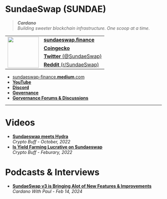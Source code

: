 # SundaeSwap (SUNDAE)

> _**Cardano**_<br/>
> _Building sweeter blockchain infrastructure. One scoop at a time._

<table>
<tr>
<td rowspan="6">
<img align="center" valign="top" width="100" height="100" src="https://assets.coingecko.com/coins/images/18392/large/Duwsx57h_400x400.jpg">
</td>
<td>
<a href="https://sundaeswap.finance"><b>sundaeswap.finance</b></a>
  </td>
</tr>
<tr>
<td>
  <a href="https://www.coingecko.com/en/coins/sundaeswap"><b>Coingecko</b></a>
  </td>
</tr>
<tr>
<td>
  <a href="https://twitter.com/SundaeSwap"><b>Twitter</b> (@SundaeSwap)</a>
  </td>
</tr>
<tr>
<td>
 <a href="https://www.reddit.com/r/SundaeSwap"><b>Reddit</b> (r/SundaeSwap)</a>
  </td>
</tr>
</table>

- <a href="https://sundaeswap-finance.medium.com">sundaeswap-finance.<b>medium</b>.com</a>
- <a href="https://www.youtube.com/@sundaeswaplabs"><b>YouTube</b></a>
- [**Discord**](https://discord.gg/Sundae)
- [**Governance**](https://governance.sundaeswap.finance/)
- [**Gorvernance Forums & Discussions**](https://forum.sundaeswap.finance/)

----

# Videos

- [**Sundaeswap meets Hydra**](https://www.youtube.com/watch?v=JXVErrOaqSI)
  <br/>_Crypto Buff - October, 2022_
- [**Is Yield Farming Lucrative on Sundaeswap**](https://www.youtube.com/watch?v=QVetxDGEK4o)
  <br/>_Crypto Buff - Feburary, 2022_

# Podcasts & Interviews
- [**SundaeSwap v3 is Bringing Alot of New Features & Improvements**](https://www.youtube.com/watch?v=GXy1K_GmC5U)
  <br/>_Cardano With Paul - Feb 14, 2024_
